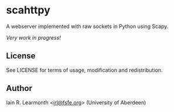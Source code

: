 scahttpy
========

A webserver implemented with raw sockets in Python using Scapy.

*Very work in progress!*

License
-------

See LICENSE for terms of usage, modification and redistribution.

Author
------

Iain R. Learmonth <<irl@fsfe.org>> (University of Aberdeen)

